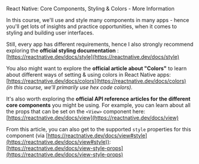 React Native: Core Components, Styling & Colors - More Information

In this course, we'll use and style many components in many apps - hence you'll get lots of insights and practice opportunities, when it comes to styling and building user interfaces.

Still, every app has different requirements, hence I also strongly recommend exploring the  **official styling documentation** : [https://reactnative.dev/docs/style](https://reactnative.dev/docs/style)

You also might want to explore the **official article about "Colors"** to learn about different ways of setting & using colors in React Native apps: [https://reactnative.dev/docs/colors](https://reactnative.dev/docs/colors) *(in this course, we'll primarily use hex code colors).*

It's also worth exploring the **official API reference articles for the different core components** you might be using. For example, you can learn about all the props that can be set on the `<View>` component here: [https://reactnative.dev/docs/view](https://reactnative.dev/docs/view)

From this article, you can also get to the supported `style` properties for this component (via [https://reactnative.dev/docs/view#style](https://reactnative.dev/docs/view#style)): [https://reactnative.dev/docs/view-style-props](https://reactnative.dev/docs/view-style-props)
